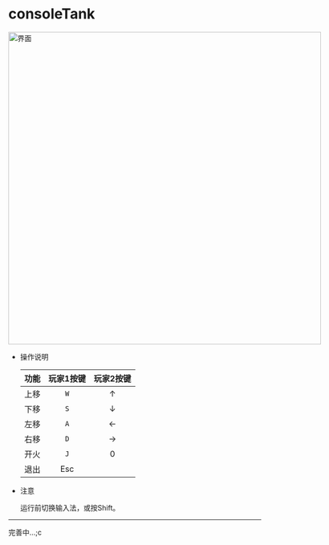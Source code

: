 # consoleTank


<img src="https://github.com/hlpp/little-games/raw/master/C/consoleTank/screenshot.png" alt="界面" style="max-width:812px;" width="623px" />

- 操作说明

    |功能|玩家1按键|玩家2按键|
    |:---:|:---:|:---:|
    |上移|`W`|↑|
    |下移|`S`|↓|
    |左移|`A`|←|
    |右移|`D`|→|
    |开火|`J`|0|
    |退出|Esc|

- 注意

    运行前切换输入法，或按Shift。

---

完善中...;c
